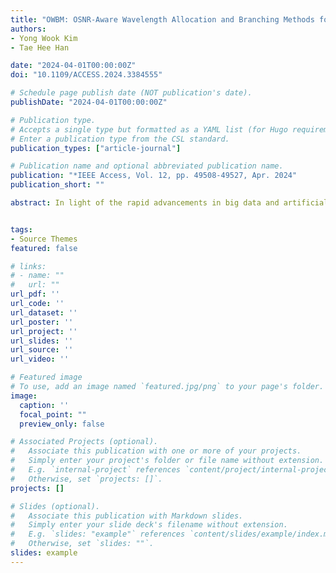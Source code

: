 ```yaml
---
title: "OWBM: OSNR-Aware Wavelength Allocation and Branching Methods for Multicast Routing in Custom Topology-Based Optical Network-on-Chips"
authors:
- Yong Wook Kim
- Tae Hee Han

date: "2024-04-01T00:00:00Z"
doi: "10.1109/ACCESS.2024.3384555"

# Schedule page publish date (NOT publication's date).
publishDate: "2024-04-01T00:00:00Z"

# Publication type.
# Accepts a single type but formatted as a YAML list (for Hugo requirements).
# Enter a publication type from the CSL standard.
publication_types: ["article-journal"]

# Publication name and optional abbreviated publication name.
publication: "*IEEE Access, Vol. 12, pp. 49508-49527, Apr. 2024"
publication_short: ""

abstract: In light of the rapid advancements in big data and artificial intelligence applications, heterogeneous computing (HGC) platforms that integrate diverse computing units have gained traction with the aim of achieving energy efficiency and high performance. A custom topology-based optical network-on-chip (ONoC) that provides unparalleled diversity between computing nodes is expected to be the next-generation communication infrastructure for meeting the bandwidth and energy efficiency requirements of HGC. One of the recent challenges in the field of ONoCs is to accelerate multicast routing via wavelength division multiplexing (WDM), which dispatches data parallelly across non-interfering wavelengths. The optimization of network throughput and laser power efficiency revolves around two factors the number of wavelengths and optical signal-to-noise ratio (OSNR). Accordingly, we introduce OSNR-aware wavelength allocation and branching methods for multicast routing (OWBM) tailored to an HGC platform in a customized ONoC. OWBM increases the wavelength resource efficiency by establishing independent routing paths in the partitioned destination nodes such that each routing path is guaranteed to be prevented from overlapping among the partitions. Moreover, the adaptive branching mechanism of OWBM adaptively selects path-based routing and OSNR-aware routing on the fly according to the wavelength allocation cases, further augmenting the throughput and laser power efficiency. Consequently, OWBM outperformed conventional tree- and path-based multicast approaches by elevating the average throughput by 47.39% and curbing the laser power consumption by up to 35.92% in various convolutional neural network benchmarks. Compared with the existing ONoC wavelength allocation techniques, the OWBM demonstrated a maximum of 42.46% enhanced wavelength utilization on a 64-core HGC platform.


tags:
- Source Themes
featured: false

# links:
# - name: ""
#   url: ""
url_pdf: ''
url_code: ''
url_dataset: ''
url_poster: ''
url_project: ''
url_slides: ''
url_source: ''
url_video: ''

# Featured image
# To use, add an image named `featured.jpg/png` to your page's folder. 
image:
  caption: ''
  focal_point: ""
  preview_only: false

# Associated Projects (optional).
#   Associate this publication with one or more of your projects.
#   Simply enter your project's folder or file name without extension.
#   E.g. `internal-project` references `content/project/internal-project/index.md`.
#   Otherwise, set `projects: []`.
projects: []

# Slides (optional).
#   Associate this publication with Markdown slides.
#   Simply enter your slide deck's filename without extension.
#   E.g. `slides: "example"` references `content/slides/example/index.md`.
#   Otherwise, set `slides: ""`.
slides: example
---
```

